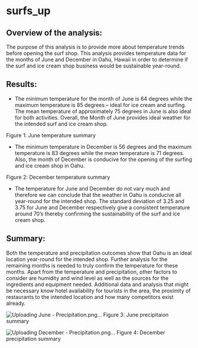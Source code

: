 # surfs_up

## Overview of the analysis:

The purpose of this analysis is to provide more about temperature trends before opening the surf shop. This analysis provides temperature data for the months of June and December in Oahu, Hawaii in order to determine if the surf and ice cream shop business would be sustainable year-round.

## Results:

* The minimum temperature for the month of June is 64 degrees while the maximum temperature is 85 degrees – ideal for ice cream and surfing. The mean temperature of approximately 75 degrees in June is also ideal for both activities. Overall, the Month of June provides ideal weather for the intended surf and ice cream shop.

Figure 1: June temperature summary

* The minimum temperature in December is 56 degrees and the maximum temperature is 83 degrees while the mean temperature is 71 degrees. Also, the month of December is conducive for the opening of the surfing and ice cream shop in Oahu.

Figure 2: December temperature summary

* The temperature for June and December do not vary much and therefore we can conclude that the weather in Oahu is conducive all year-round for the intended shop. The standard deviation of 3.25 and 3.75 for June and December respectively give a consistent temperature around 70’s thereby confirming the sustainability of the surf and ice cream shop.


## Summary:

Both the temperature and precipitation outcomes show that Oahu is an ideal location year-round for the intended shop. Further analysis for the remaining months is needed to truly confirm the temperature for these months. Apart from the temperature and precipitation, other factors to consider are humidity and wind level as well as the sources for the ingredients and equipment needed.  Additional data and analysis that might be necessary know hotel availability for tourists in the area, the proximity of restaurants to the intended location and how many competitors exist already.

![Uploading June - Precipitation.png…]()
Figure 3: June precipitaion summary


![Uploading December - Precipitation.png…]()
Figure 4: December precipitation summary
